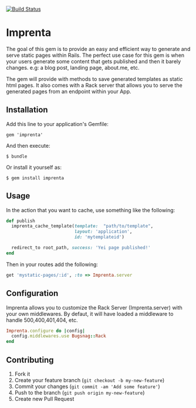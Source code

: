 [![Build Status](https://api.travis-ci.org/skyscrpr/imprenta.png?branch=master)](http://travis-ci.org/skyscrpr/imprenta)

# Imprenta

The goal of this gem is to provide an easy and efficient way to generate and serve
static pages within Rails. The perfect use case for this gem is when your users
generate some content that gets published and then it barely changes. e.g: a blog post,
landing page, about.me, etc.

The gem will provide with methods to save generated templates as static html pages.
It also comes with a Rack server that allows you to serve the generated pages from
an endpoint within your App.

## Installation

Add this line to your application's Gemfile:

    gem 'imprenta'

And then execute:

    $ bundle

Or install it yourself as:

    $ gem install imprenta

## Usage

In the action that you want to cache, use something like the following:

```ruby
def publish
  imprenta_cache_template(template:  "path/to/template",
                          layout: 'application',
                          id: 'mytemplateid')

  redirect_to root_path, success: 'Yei page published!'
end
```



Then in your routes add the following:

```ruby
get 'mystatic-pages/:id', :to => Imprenta.server
```

## Configuration

Imprenta allows you to customize the Rack Server (Imprenta.server) with your own middlewares. By defaut, it
will have loaded a middleware to handle 500,400,401,404, etc.

```ruby
Imprenta.configure do |config|
  config.middlewares.use Bugsnag::Rack
end
```

## Contributing

1. Fork it
2. Create your feature branch (`git checkout -b my-new-feature`)
3. Commit your changes (`git commit -am 'Add some feature'`)
4. Push to the branch (`git push origin my-new-feature`)
5. Create new Pull Request
